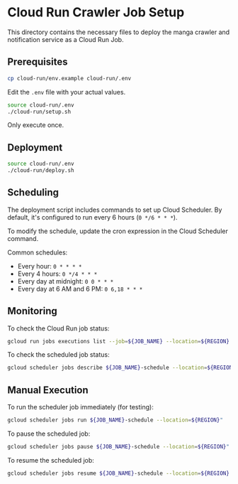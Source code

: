 # Cloud Run Crawler Job Setup

This directory contains the necessary files to deploy the manga crawler and notification service as a Cloud Run Job.

## Prerequisites

```zsh
cp cloud-run/env.example cloud-run/.env
```

Edit the `.env` file with your actual values.

```zsh
source cloud-run/.env
./cloud-run/setup.sh
```

Only execute once.

## Deployment

```zsh
source cloud-run/.env
./cloud-run/deploy.sh
```

## Scheduling

The deployment script includes commands to set up Cloud Scheduler. By default, it's configured to run every 6 hours (`0 */6 * * *`).

To modify the schedule, update the cron expression in the Cloud Scheduler command.

Common schedules:

- Every hour: `0 * * * *`
- Every 4 hours: `0 */4 * * *`
- Every day at midnight: `0 0 * * *`
- Every day at 6 AM and 6 PM: `0 6,18 * * *`

## Monitoring

To check the Cloud Run job status:

```zsh
gcloud run jobs executions list --job=${JOB_NAME} --location=${REGION}
```

To check the scheduled job status:

```zsh
gcloud scheduler jobs describe ${JOB_NAME}-schedule --location=${REGION}
```

## Manual Execution

To run the scheduler job immediately (for testing):

```zsh
gcloud scheduler jobs run ${JOB_NAME}-schedule --location=${REGION}"
```

To pause the scheduled job:

```zsh
gcloud scheduler jobs pause ${JOB_NAME}-schedule --location=${REGION}"
```

To resume the scheduled job:

```zsh
gcloud scheduler jobs resume ${JOB_NAME}-schedule --location=${REGION}
```
